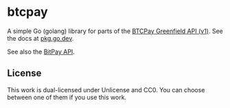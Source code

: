# btcpay

A simple Go (golang) library for parts of the [BTCPay Greenfield API (v1)](https://docs.btcpayserver.org/API/Greenfield/v1/). See the docs at [pkg.go.dev](https://pkg.go.dev/github.com/dys2p/btcpay).

See also the [BitPay API](https://github.com/dys2p/bitpay).

## License

This work is dual-licensed under Unlicense and CC0. You can choose between one of them if you use this work.